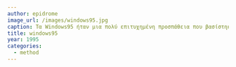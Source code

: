 ```yaml
---
author: epidrome
image_url: /images/windows95.jpg
caption: Τα Windows95 ήταν μια πολύ επιτυχημένη προσπάθεια που βασίστηκε στην ευρύτατη προβολή, στην οικονομική τιμή, στην ευελιξία εγκατάστασης σε διαφορετικό υλικό αλλά και στην εύκολη ενσωμάτωση υλικού από άλλους κατασκευαστές.
title: windows95
year: 1995
categories:
  - method
---
```

